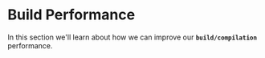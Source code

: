 # Build Performance

In this section we'll learn about how we can improve our **`build/compilation`** performance.
